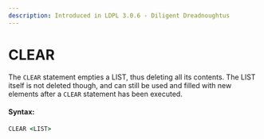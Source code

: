 ```yaml
---
description: Introduced in LDPL 3.0.6 - Diligent Dreadnoughtus
---
```


# CLEAR

The `CLEAR` statement empties a LIST, thus deleting all its contents. The LIST itself is not deleted though, and can still be used and filled with new elements after a `CLEAR` statement has been executed.

#### Syntax:

```coffeescript
CLEAR <LIST>
```

